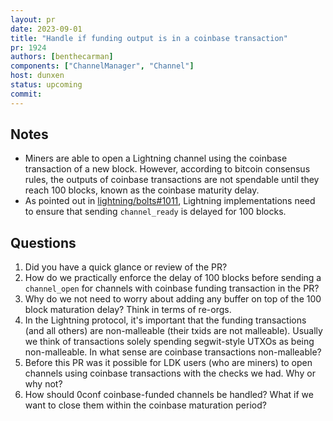 ```yaml
---
layout: pr
date: 2023-09-01
title: "Handle if funding output is in a coinbase transaction"
pr: 1924
authors: [benthecarman]
components: ["ChannelManager", "Channel"]
host: dunxen
status: upcoming
commit:
---
```


## Notes

* Miners are able to open a Lightning channel using the coinbase transaction of a new block. However, according to bitcoin consensus rules,
  the outputs of coinbase transactions are not spendable until they reach 100 blocks, known as the coinbase maturity delay.
* As pointed out in [lightning/bolts#1011](https://github.com/lightning/bolts/issues/1011), Lightning implementations need to ensure that
  sending `channel_ready` is delayed for 100 blocks.

## Questions

1. Did you have a quick glance or review of the PR?
1. How do we practically enforce the delay of 100 blocks before sending a `channel_open` for channels with coinbase funding transaction in the PR?
1. Why do we not need to worry about adding any buffer on top of the 100 block maturation delay? Think in terms of re-orgs.
1. In the Lightning protocol, it's important that the funding transactions (and all others) are non-malleable (their txids are not malleable).
   Usually we think of transactions solely spending segwit-style UTXOs as being non-malleable. In what sense are coinbase transactions non-malleable?
1. Before this PR was it possible for LDK users (who are miners) to open channels using coinbase transactions with the checks we had. Why or why not?
1. How should 0conf coinbase-funded channels be handled? What if we want to close them within the coinbase maturation period?
